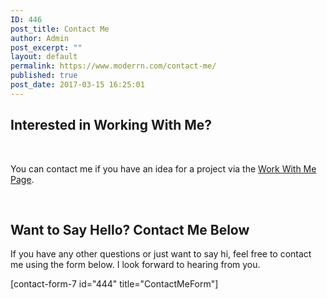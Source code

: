 ```yaml
---
ID: 446
post_title: Contact Me
author: Admin
post_excerpt: ""
layout: default
permalink: https://www.moderrn.com/contact-me/
published: true
post_date: 2017-03-15 16:25:01
---
```

<h2>Interested in Working With Me?</h2>
<br>

You can contact me if you have an idea for a project via the <a href="https://www.moderrn.com/work-with-me/">Work With Me Page</a>.

<br>

<h2>Want to Say Hello? Contact Me Below</h2>
If you have any other questions or just want to say hi, feel free to contact me using the form below. I look forward to hearing from you.

[contact-form-7 id="444" title="ContactMeForm"]
